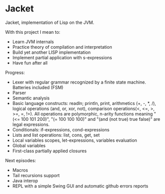 Jacket
===

Jacket, implementation of Lisp on the JVM.

With this project I mean to:
* Learn JVM internals
* Practice theory of compilation and interpretation
* Build yet another LISP implementation
* Implement partial application with s-expressions
* Have fun after all

Progress:
* Lexer with regular grammar recognized by a finite state machine. Batteries included (FSM)
* Parser
* Semantic analysis
* Basic language constructs: readln; println, print, arithmetics (+, -, *, /), logical operations (and, or, xor, not), comparison operations(<, <=, >, >=, =, !=). All operations are polymorphic, n-arity functions meaning "(<= 100 101 200)", "(= 100 100 100)" and "(and (not true) true false)" are legal expressions.
* Conditionals: if-expressions, cond-expressions
* Lists and list operations: list, cons, get, set
* Local variables scopes, let-expressions, variables evaluation
* Global variables
* First-class partially applied closures

Next episodes:
* Macros
* Tail recursions support
* Java interop
* REPL with a simple Swing GUI and automatic github errors reports
